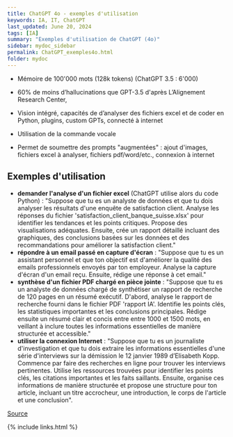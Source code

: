 ```yaml
---
title: ChatGPT 4o - exemples d'utilisation
keywords: IA, IT, ChatGPT
last_updated: June 20, 2024
tags: [IA]
summary: "Exemples d'utilisation de ChatGPT (4o)"
sidebar: mydoc_sidebar
permalink: ChatGPT_exemples4o.html
folder: mydoc
---
```




* Mémoire de 100'000 mots (128k tokens) (ChatGPT 3.5 : 6'000)
* 60% de moins d’hallucinations que GPT-3.5 d'après L’Alignement Research Center, 
* Vision intégré, capacités de d’analyser des fichiers excel et de coder en Python, plugins, custom GPTs, connecté à internet

* Utilisation de la commande vocale

* Permet de soumettre des prompts "augmentées" : ajout d'images, fichiers excel à analyser, fichiers pdf/word/etc., connexion à internet

## Exemples d'utilisation

* **demander l'analyse d'un fichier excel** (ChatGPT utilise alors du code Python) : "Suppose que tu es un analyste de données et que tu dois analyser les résultats d'une enquête de satisfaction client.
Analyse les réponses du fichier 'satisfaction_client_banque_suisse.xlsx' pour identifier les tendances et les points critiques. Propose des visualisations adéquates.
Ensuite, crée un rapport détaillé incluant des graphiques, des conclusions basées sur les données et des recommandations pour améliorer la satisfaction client."
* **répondre à un email passé en capture d'écran** : "Suppose que tu es un assistant personnel et que ton objectif est d'améliorer la qualité des emails professionnels envoyés par ton employeur. Analyse la capture d'écran d'un email reçu. Ensuite, rédige une réponse à cet email."
* **synthèse d'un fichier PDF chargé en pièce jointe** : "Suppose que tu es un analyste de données chargé de synthétiser un rapport de recherche de 120 pages en un résumé exécutif.
D'abord, analyse le rapport de recherche fourni dans le fichier PDF 'rapport IA'. Identifie les points clés, les statistiques importantes et les conclusions principales.
 Rédige ensuite un résumé clair et concis entre entre 1000 et 1500 mots, en veillant à inclure toutes les informations essentielles de manière structurée et accessible."
* **utiliser la connexion Internet** : "Suppose que tu es un journaliste d'investigation et que tu dois extraire les informations essentielles d'une série d'interviews sur la démission le 12 janvier 1989 d’Elisabeth Kopp.
  Commence par faire des recherches en ligne pour trouver les interviews pertinentes. Utilise les ressources trouvées pour identifier les points clés, les citations importantes et les faits saillants.
Ensuite, organise ces informations de manière structurée et propose une structure pour ton article, incluant un titre accrocheur, une introduction, le corps de l'article et une conclusion".

[Source](https://file.notion.so/f/f/e0c4cd4c-5dcc-4d82-b312-433753e87d14/4ab9ad2d-2bdb-4904-ba8c-b9e43924ca52/Inter_-_17_Juin_vf.pdf?id=ea0ab4a0-2f4b-4e8d-bbde-2733fb1275c6&table=block&spaceId=e0c4cd4c-5dcc-4d82-b312-433753e87d14&expirationTimestamp=1718949600000&signature=_a3ZrDAE8lNMhhii9fF04jyETrRPj7W2iyWz-PPJPfM&downloadName=Inter+-+17+Juin_vf.pdf)

{% include links.html %}
